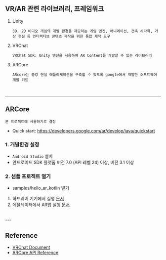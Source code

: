 ## VR/AR 관련 라이브러리, 프레임워크
1. Unity
    ```
    3D, 2D 비디오 게임의 개발 환경을 제공하는 게임 엔진, 애니메이션, 건축 시각화, 가상 현실 등 인터랙티브 콘텐츠 제작을 위한 통합 제작 도구
    ```
2. VRChat
    ```
    VRChat SDK: Unity 엔진을 사용하여 AR Content를 개발할 수 있는 라이브러리
    ```

3. ARCore
    ```
    ARcore는 증강 현실 애플리케이션을 구축할 수 있도록 google에서 개발한 소프트웨어 개발 키트
    ```
    <br>
---

## ARCore
    본 프로젝트에 사용하기로 결정

- Quick start: https://developers.google.com/ar/develop/java/quickstart

### 1. 개발환경 설정
- ```Android Studio``` 설치   
- 안드로이드 SDK 플랫폼 버전 7.0 (API 레벨 24) 이상, 버전 3.1 이상

### 2. 샘플 프로젝트 열기
- samples/hello_ar_kotlin 열기
1. 하드웨어 기기에서 실행 [문서](https://developer.android.com/studio/run/device?hl=ko)
2. 에뮬레이터에서 AR앱 실행 [문서]()



<br>
--- 

## Reference
- [VRChat Document](https://docs.vrchat.com/)
- [ARCore API Reference](https://developers.google.com/ar/reference)